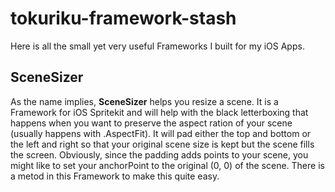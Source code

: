 # tokuriku-framework-stash
Here is all the small yet very useful Frameworks I built for my iOS Apps.

## SceneSizer
As the name implies, **SceneSizer** helps you resize a scene. It is a Framework for iOS Spritekit and will help with the black letterboxing that happens when you want to preserve the aspect ration of your scene (usually happens with .AspectFit). It will pad either the top and bottom or the left and right so that your original scene size is kept but the scene fills the screen. Obviously, since the padding adds points to your scene, you might like to set your anchorPoint to the original (0, 0) of the scene. There is a metod in this Framework to make this quite easy.
